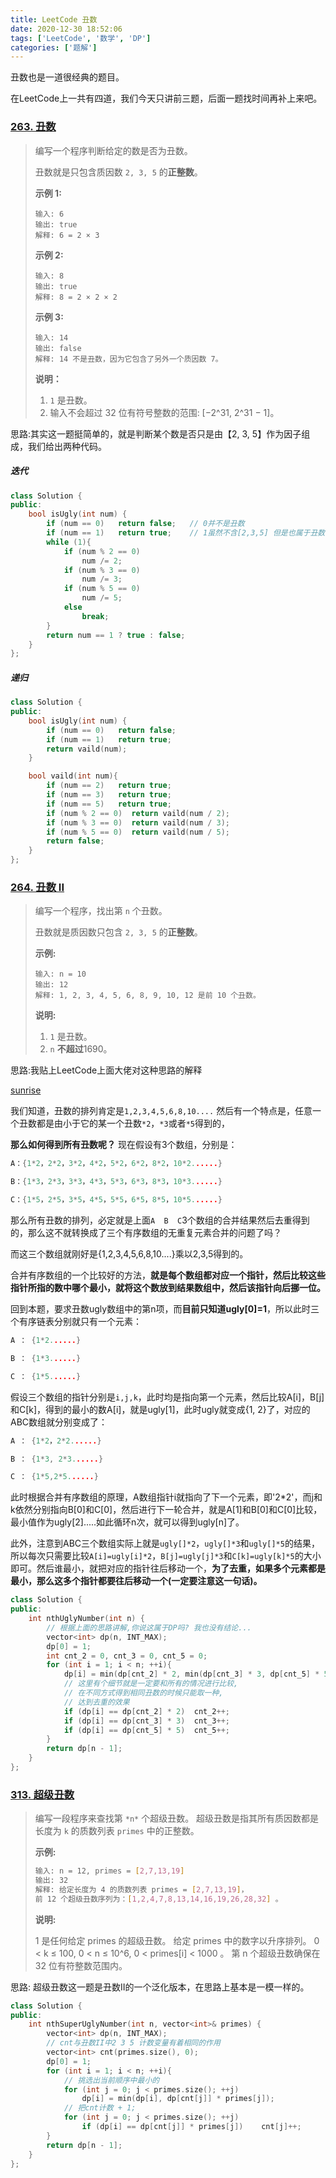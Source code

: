 ```yaml
---
title: LeetCode 丑数
date: 2020-12-30 18:52:06
tags: ['LeetCode', '数学', 'DP']
categories: ['题解']
---
```


丑数也是一道很经典的题目。



在LeetCode上一共有四道，我们今天只讲前三题，后面一题找时间再补上来吧。

<!--more-->

### [263. 丑数](https://leetcode-cn.com/problems/ugly-number/)

> 编写一个程序判断给定的数是否为丑数。
>
> 丑数就是只包含质因数 `2, 3, 5` 的**正整数**。
>
> **示例 1:**
>
> ```
> 输入: 6
> 输出: true
> 解释: 6 = 2 × 3
> ```
>
> **示例 2:**
>
> ```
> 输入: 8
> 输出: true
> 解释: 8 = 2 × 2 × 2
> ```
>
> **示例 3:**
>
> ```
> 输入: 14
> 输出: false 
> 解释: 14 不是丑数，因为它包含了另外一个质因数 7。
> ```
>
> **说明：**
>
> 1. `1` 是丑数。
> 2. 输入不会超过 32 位有符号整数的范围: [−2^31, 2^31 − 1]。

思路:其实这一题挺简单的，就是判断某个数是否只是由【2, 3, 5】作为因子组成，我们给出两种代码。

##### 迭代

```C++ 
class Solution {
public:
    bool isUgly(int num) {
        if (num == 0)   return false;	// 0并不是丑数
        if (num == 1)   return true;	// 1虽然不含[2,3,5] 但是也属于丑数
        while (1){
            if (num % 2 == 0)
                num /= 2;
            if (num % 3 == 0)
                num /= 3;
            if (num % 5 == 0)
                num /= 5;
            else
                break;
        }
        return num == 1 ? true : false;
    }
};
```

##### 递归

```C++
class Solution {
public:
    bool isUgly(int num) {
        if (num == 0)   return false;
        if (num == 1)   return true;
        return vaild(num);
    }

    bool vaild(int num){
        if (num == 2)   return true;
        if (num == 3)   return true;
        if (num == 5)   return true;
        if (num % 2 == 0)  return vaild(num / 2);
        if (num % 3 == 0)  return vaild(num / 3);
        if (num % 5 == 0)  return vaild(num / 5);
        return false;
    }
};
```

### [264. 丑数 II](https://leetcode-cn.com/problems/ugly-number-ii/)

> 编写一个程序，找出第 `n` 个丑数。
>
> 丑数就是质因数只包含 `2, 3, 5` 的**正整数**。
>
> **示例:**
>
> ```
> 输入: n = 10
> 输出: 12
> 解释: 1, 2, 3, 4, 5, 6, 8, 9, 10, 12 是前 10 个丑数。
> ```
>
> **说明:** 
>
> 1. `1` 是丑数。
> 2. `n` **不超过**1690。

思路:我贴上LeetCode上面大佬对这种思路的解释

[sunrise](https://leetcode-cn.com/problems/chou-shu-lcof/comments/)

我们知道，丑数的排列肯定是`1,2,3,4,5,6,8,10....` 然后有一个特点是，任意一个丑数都是由小于它的某一个丑数`*2`，`*3`或者`*5`得到的，

**那么如何得到所有丑数呢？** 现在假设有3个数组，分别是：

```C 
A：{1*2，2*2，3*2，4*2，5*2，6*2，8*2，10*2......}

B：{1*3，2*3，3*3，4*3，5*3，6*3，8*3，10*3......}

C：{1*5，2*5，3*5，4*5，5*5，6*5，8*5，10*5......}
```

那么所有丑数的排列，必定就是上面`A  B  C`3个数组的合并结果然后去重得到的，那么这不就转换成了三个有序数组的无重复元素合并的问题了吗？



而这三个数组就刚好是{1,2,3,4,5,6,8,10....}乘以2,3,5得到的。



合并有序数组的一个比较好的方法，**就是每个数组都对应一个指针，然后比较这些指针所指的数中哪个最小，就将这个数放到结果数组中，然后该指针向后挪一位。**



回到本题，要求丑数ugly数组中的第n项，而**目前只知道ugly[0]=1**，所以此时三个有序链表分别就只有一个元素：

```C
A ： {1*2......}

B ： {1*3......}

C ： {1*5......}
```

假设三个数组的指针分别是`i,j,k`，此时均是指向第一个元素，然后比较A[i]，B[j]和C[k]，得到的最小的数A[i]，就是ugly[1]，此时ugly就变成{1, 2}了，对应的ABC数组就分别变成了：

```C
A ： {1*2，2*2......}

B ： {1*3, 2*3......}

C ： {1*5,2*5......}
```



此时根据合并有序数组的原理，A数组指针i就指向了下一个元素，即'2*2'，而j和k依然分别指向B[0]和C[0]，然后进行下一轮合并，就是A[1]和B[0]和C[0]比较，最小值作为ugly[2].....如此循环n次，就可以得到ugly[n]了。



此外，注意到ABC三个数组实际上就是`ugly[]*2`，`ugly[]*3`和`ugly[]*5`的结果，所以每次只需要比较`A[i]=ugly[i]*2`，`B[j]=ugly[j]*3`和`C[k]=ugly[k]*5`的大小即可。然后谁最小，就把对应的指针往后移动一个，**为了去重，如果多个元素都是最小，那么这多个指针都要往后移动一个(一定要注意这一句话)。**

```C++
class Solution {
public:
    int nthUglyNumber(int n) {
        // 根据上面的思路讲解,你说这属于DP吗? 我也没有结论...
        vector<int> dp(n, INT_MAX);
        dp[0] = 1;
        int cnt_2 = 0, cnt_3 = 0, cnt_5 = 0;
        for (int i = 1; i < n; ++i){
            dp[i] = min(dp[cnt_2] * 2, min(dp[cnt_3] * 3, dp[cnt_5] * 5));
            // 这里有个细节就是一定要和所有的情况进行比较, 
            // 在不同方式得到相同丑数的时候只能取一种, 
            // 达到去重的效果
            if (dp[i] == dp[cnt_2] * 2)  cnt_2++;
            if (dp[i] == dp[cnt_3] * 3)  cnt_3++;
            if (dp[i] == dp[cnt_5] * 5)  cnt_5++;
        }
        return dp[n - 1];
    }
};
```

### [313. 超级丑数](https://leetcode-cn.com/problems/super-ugly-number/)

> 编写一段程序来查找第 `*n*` 个超级丑数。
> 超级丑数是指其所有质因数都是长度为 `k` 的质数列表 `primes` 中的正整数。
>
>  **示例:** 
>
> ```bash
> 输入: n = 12, primes = [2,7,13,19]
> 输出: 32 
> 解释: 给定长度为 4 的质数列表 primes = [2,7,13,19]，
> 前 12 个超级丑数序列为：[1,2,4,7,8,13,14,16,19,26,28,32] 。
> ```
>
> **说明:**
>
> 1 是任何给定 primes 的超级丑数。
>  给定 primes 中的数字以升序排列。
> 0 < k ≤ 100, 0 < n ≤ 10^6, 0 < primes[i] < 1000 。
> 第 n 个超级丑数确保在 32 位有符整数范围内。

思路: 超级丑数这一题是丑数II的一个泛化版本，在思路上基本是一模一样的。

```C++
class Solution {
public:
    int nthSuperUglyNumber(int n, vector<int>& primes) {
        vector<int> dp(n, INT_MAX);
        // cnt与丑数II中2 3 5 计数变量有着相同的作用
        vector<int> cnt(primes.size(), 0);
        dp[0] = 1;
        for (int i = 1; i < n; ++i){
            // 挑选出当前顺序中最小的
            for (int j = 0; j < primes.size(); ++j)
                dp[i] = min(dp[i], dp[cnt[j]] * primes[j]);
            // 把cnt计数 + 1;
            for (int j = 0; j < primes.size(); ++j)
                if (dp[i] == dp[cnt[j]] * primes[j])    cnt[j]++;
        }
        return dp[n - 1];
    }
};
```




